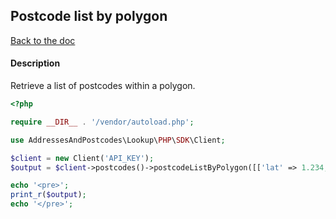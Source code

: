 ## Postcode list by polygon


[Back to the doc](../README.md)

#### Description

Retrieve a list of postcodes within a polygon.

```php
<?php

require __DIR__ . '/vendor/autoload.php';

use AddressesAndPostcodes\Lookup\PHP\SDK\Client;

$client = new Client('API_KEY');
$output = $client->postcodes()->postcodeListByPolygon([['lat' => 1.234, 'lng' => -2.394], ['lat' => 1.238, 'lng' => -2.040]]);

echo '<pre>';
print_r($output);
echo '</pre>';
```